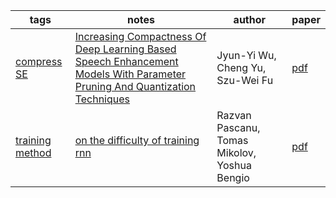 | tags | notes | author | paper |
| ------ | ------ | ------ | ------ |
|[compress SE](https://i-beta.cnblogs.com/articles?cateId=1686110)|[Increasing Compactness Of Deep Learning Based Speech Enhancement Models With Parameter Pruning And Quantization Techniques](https://www.cnblogs.com/ffxz/articles/12609345.html)|Jyun-Yi Wu, Cheng Yu, Szu-Wei Fu|[pdf](https://arxiv.org/pdf/1906.01078.pdf)|
| [training method](https://i-beta.cnblogs.com/articles?cateId=1685738) |[on the difficulty of training rnn](https://www.cnblogs.com/ffxz/articles/12604480.html) | Razvan Pascanu, Tomas Mikolov, Yoshua Bengio | [pdf](https://arxiv.org/pdf/1211.5063.pdf) |
